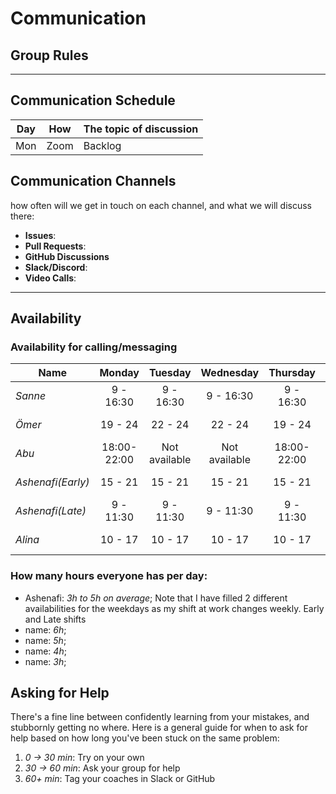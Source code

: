 # Communication

## Group Rules

<!-- any general rules you'd like to set for your group? -->

---

## Communication Schedule

| Day | How | The topic of discussion |
| --- | :-: | ----------------------- |
| Mon |Zoom | Backlog                 |

## Communication Channels

how often will we get in touch on each channel, and what we will discuss there:

- **Issues**:
- **Pull Requests**:
- **GitHub Discussions**
- **Slack/Discord**:
- **Video Calls**:

---

## Availability

### Availability for calling/messaging

| Name    | Monday  | Tuesday | Wednesday | Thursday | Friday  | Saturday | Sunday  |
| ------ | :-----: | :-----: | :-------: | :------: | :-----: | :------: | :-----: |
| _Sanne_| 9 - 16:30 | 9 - 16:30 | 9 - 16:30  | 9 - 16:30| 9 - 16:30| on apointment  | on apointment |
| _Ömer_| 19 - 24 | 22 - 24 | 22 - 24  | 19 - 24 | 19 - 24 | 19 - 24   | 19 - 24  |
| _Abu_| 18:00-22:00 | Not available | Not available  | 18:00-22:00| 18:00-22:00| 10 - 17:00  | 10 - 17:00 |
| _Ashenafi(Early)_| 15 - 21 | 15 - 21 | 15 - 21 | 15 - 21 | 15 - 21 | 13 - 24   | 13 - 24  |
| _Ashenafi(Late)_| 9 - 11:30 | 9 - 11:30 | 9 - 11:30 | 9 - 11:30 | 9 - 11:30 | 13-24   | 13 - 24  |
| _Alina_| 10 - 17 |  10 - 17 |  10 - 17 |  10 - 17 |  10 - 17 |  ----  |  10 - 17  |

### How many hours everyone has per day:

- Ashenafi: _3h to 5h on average_; Note that I have filled 2 different availabilities for the weekdays as my shift at work changes weekly. Early and Late shifts
- name: _6h_;
- name: _5h_;
- name: _4h_;
- name: _3h_;

## Asking for Help

There's a fine line between confidently learning from your mistakes, and stubbornly getting no where. Here is a general guide for when to ask for help based on how long you've been stuck on the same problem:

1. _0 -> 30 min_: Try on your own
2. _30 -> 60 min_: Ask your group for help
3. _60+ min_: Tag your coaches in Slack or GitHub

